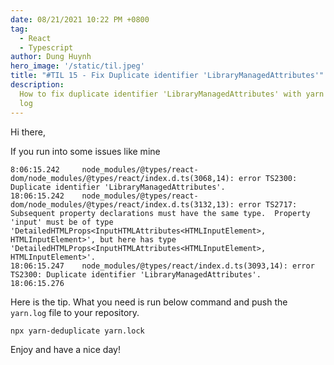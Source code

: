 ```yaml
---
date: 08/21/2021 10:22 PM +0800
tag:
  - React
  - Typescript
author: Dung Huynh
hero_image: '/static/til.jpeg'
title: "#TIL 15 - Fix Duplicate identifier 'LibraryManagedAttributes'"
description:
  How to fix duplicate identifier 'LibraryManagedAttributes' with yarn
  log
---
```


Hi there,

If you run into some issues like mine

```
8:06:15.242  	node_modules/@types/react-dom/node_modules/@types/react/index.d.ts(3068,14): error TS2300: Duplicate identifier 'LibraryManagedAttributes'.
18:06:15.242  	node_modules/@types/react-dom/node_modules/@types/react/index.d.ts(3132,13): error TS2717: Subsequent property declarations must have the same type.  Property 'input' must be of type 'DetailedHTMLProps<InputHTMLAttributes<HTMLInputElement>, HTMLInputElement>', but here has type 'DetailedHTMLProps<InputHTMLAttributes<HTMLInputElement>, HTMLInputElement>'.
18:06:15.247  	node_modules/@types/react/index.d.ts(3093,14): error TS2300: Duplicate identifier 'LibraryManagedAttributes'.
18:06:15.276
```

Here is the tip. What you need is run below command and push the `yarn.log` file to your repository.

    npx yarn-deduplicate yarn.lock

Enjoy and have a nice day!
